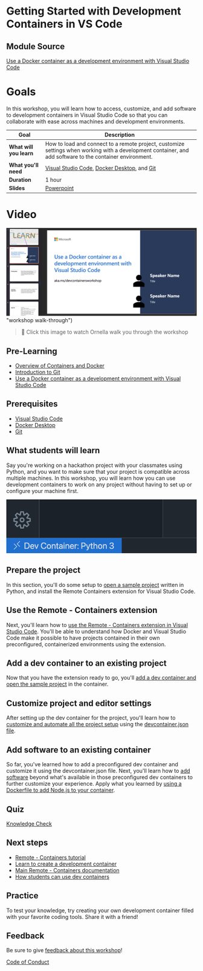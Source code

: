 # Getting Started with Development Containers in VS Code

## Module Source

[Use a Docker container as a development environment with Visual Studio Code](https://docs.microsoft.com/learn/modules/use-docker-container-dev-env-vs-code/?WT.mc_id=academic-55190-ornella)

# Goals 

In this workshop, you will learn how to access, customize, and add software to development containers in Visual Studio Code so that you can collaborate with ease across machines and development environments. 


| **Goal**                                          | Description                                                                                                    |
| ------------------------------------------------- | -------------------------------------------------------------------------------------------------------------- |
| **What will you learn**                           | How to load and connect to a remote project, customize settings when working with a development container, and add software to the container environment. |
| **What you'll need**                              | [Visual Studio Code](https://code.visualstudio.com?WT.mc_id=academic-55190-ornella), [Docker Desktop](https://www.docker.com/products/docker-desktop), and [Git](https://git-scm.com/downloads)                                          |
| **Duration**                                      | 1 hour |
| **Slides**                                        | [Powerpoint](./slides.pptx) |   

# Video

[![workshop walk-through](./images/promo.png)](https://youtu.be/StzyJcGI0uo) "workshop walk-through")
> 🎥 Click this image to watch Ornella walk you through the workshop

## Pre-Learning

- [Overview of Containers and Docker](https://docs.microsoft.com/dotnet/architecture/containerized-lifecycle/introduction-to-containers-and-docker?WT.mc_id=academic-55190-ornella)
- [Introduction to Git](https://docs.microsoft.com/learn/modules/intro-to-git/?WT.mc_id=academic-55190-ornella)
- [Use a Docker container as a development environment with Visual Studio Code](https://docs.microsoft.com/learn/modules/use-docker-container-dev-env-vs-code/?WT.mc_id=academic-55190-ornella)

## Prerequisites

- [Visual Studio Code](https://code.visualstudio.com?WT.mc_id=academic-55190-ornella)
- [Docker Desktop](https://www.docker.com/products/docker-desktop)
- [Git](https://git-scm.com/downloads)

## What students will learn

Say you're working on a hackathon project with your classmates using Python, and you want to make sure that your project is compatible across multiple machines. In this workshop, you will learn how you can use development containers to work on any project without having to set up or configure your machine first.

![image of completed project](images/remote-indicator.png)

## Prepare the project

In this section, you'll do some setup to [open a sample project](https://docs.microsoft.com/learn/modules/use-docker-container-dev-env-vs-code/2-exercise-prepare-project?WT.mc_id=academic-55190-ornella) written in Python, and install the Remote Containers extension for Visual Studio Code. 

## Use the Remote - Containers extension

Next, you'll learn how to [use the Remote - Containers extension in Visual Studio Code](https://docs.microsoft.com/learn/modules/use-docker-container-dev-env-vs-code/3-use-as-development-environment?WT.mc_id=academic-55190-ornella). You'll be able to understand how Docker and Visual Studio Code make it possible to have projects contained in their own preconfigured, containerized environments using the extension. 

## Add a dev container to an existing project

Now that you have the extension ready to go, you'll [add a dev container and open the sample project](https://docs.microsoft.com/learn/modules/use-docker-container-dev-env-vs-code/4-exercise-add-development-container?WT.mc_id=academic-55190-ornella) in the container. 

## Customize project and editor settings

After setting up the dev container for the project, you'll learn how to [customize and automate all the project setup](https://docs.microsoft.com/learn/modules/use-docker-container-dev-env-vs-code/5-customize-settings?WT.mc_id=academic-55190-ornella) using the [devcontainer.json file](https://docs.microsoft.com/learn/modules/use-docker-container-dev-env-vs-code/6-exercise-customize-settings?WT.mc_id=academic-55190-ornella). 

## Add software to an existing container

So far, you've learned how to add a preconfigured dev container and customize it using the devcontainer.json file. Next, you'll learn how to [add software](https://docs.microsoft.com/learn/modules/use-docker-container-dev-env-vs-code/7-add-software?WT.mc_id=academic-55190-ornella) beyond what's available in those preconfigured dev containers to further customize your experience. Apply what you learned by [using a Dockerfile to add Node.js to your container](https://docs.microsoft.com/learn/modules/use-docker-container-dev-env-vs-code/8-exercise-add-software?WT.mc_id=academic-55190-ornella). 

## Quiz

[Knowledge Check](https://docs.microsoft.com/learn/modules/use-docker-container-dev-env-vs-code/9-knowledge-check?WT.mc_id=academic-55190-ornella)

## Next steps

- [Remote - Containers tutorial](https://code.visualstudio.com/docs/remote/containers-tutorial?WT.mc_id=academic-55190-ornella)
- [Learn to create a development container](https://code.visualstudio.com/docs/remote/create-dev-container?WT.mc_id=academic-55190-ornella)
- [Main Remote - Containers documentation](https://code.visualstudio.com/docs/remote/containers?WT.mc_id=academic-55190-ornella)
- [How students can use dev containers](https://www.youtube.com/watch?v=Uvf2FVS1F8k)

## Practice

To test your knowledge, try creating your own development container filled with your favorite coding tools. Share it with a friend!

## Feedback

Be sure to give [feedback about this workshop](https://forms.office.com/r/MdhJWMZthR)!

[Code of Conduct](../../CODE_OF_CONDUCT.md)

